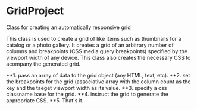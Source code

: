# GridProject
Class for creating an automatically responsive grid

This class is used to create a grid of like items such as thumbnails for a catalog or a photo gallery. It creates a grid of an arbitrary number of columns and breakpoints (CSS media query breakpoints) specified by the viewport width of any device. This class also creates the necessary CSS to acompany the generated grid. 

**1. pass an array of data to the grid object (any HTML, text, etc).
**2. set the breakpoints for the grid (associative array with the column count as the key and the taeget viewport width as its value.
**3. specify a css classname base for the grid.
**4. instruct the grid to generate the appropriate CSS.
**5. That's it. 
